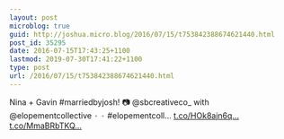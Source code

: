 ```yaml
---
layout: post
microblog: true
guid: http://joshua.micro.blog/2016/07/15/t753842388674621440.html
post_id: 35295
date: 2016-07-15T17:43:25+1100
lastmod: 2019-07-30T17:41:22+1100
type: post
url: /2016/07/15/t753842388674621440.html
---
```

Nina + Gavin #marriedbyjosh! 📷 @sbcreativeco_ with @elopementcollective 𐬹 𐬹
#elopementcoll… [t.co/HOk8ajn6q...](https://t.co/HOk8ajn6q9) [t.co/MmaBRbTKQ...](https://t.co/MmaBRbTKQ9)
